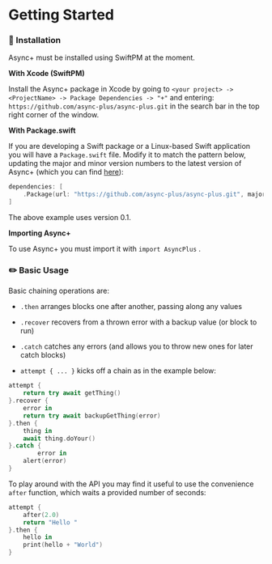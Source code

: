 # Getting Started

### 💾  Installation

Async+ must be installed using SwiftPM at the moment.

**With Xcode (SwiftPM)** 

Install the Async+ package in Xcode by going to `<your project> -> <ProjectName> -> Package Dependencies -> "+"` and entering: `https://github.com/async-plus/async-plus.git` in the search bar in the top right corner of the window.

**With Package.swift**

If you are developing a Swift package or a Linux-based Swift application you will have a `Package.swift` file. Modify it to match the pattern below, updating the major and minor version numbers to the latest version of Async+ (which you can find [here](https://github.com/async-plus/async-plus/tags)):

```swift
dependencies: [
    .Package(url: "https://github.com/async-plus/async-plus.git", majorVersion: 0, minor: 1),
] 
```

The above example uses version 0.1.

**Importing Async+**

To use Async+ you must import it with `import AsyncPlus` .

### ✏️  Basic Usage

Basic chaining operations are:

* `.then` arranges blocks one after another, passing along any values

* `.recover` recovers from a thrown error with a backup value (or block to run)
* `.catch` catches any errors (and allows you to throw new ones for later catch blocks)
* `attempt { ... }` kicks off a chain as in the example below:

```swift
attempt {
    return try await getThing()
}.recover {
    error in
    return try await backupGetThing(error)
}.then {
    thing in
    await thing.doYour()
}.catch {
		error in
    alert(error)
}
```

To play around with the API you may find it useful to use the convenience `after` function, which waits a provided number of seconds:

```swift
attempt {
    after(2.0)
    return "Hello "
}.then {
    hello in 
    print(hello + "World")
}
```



